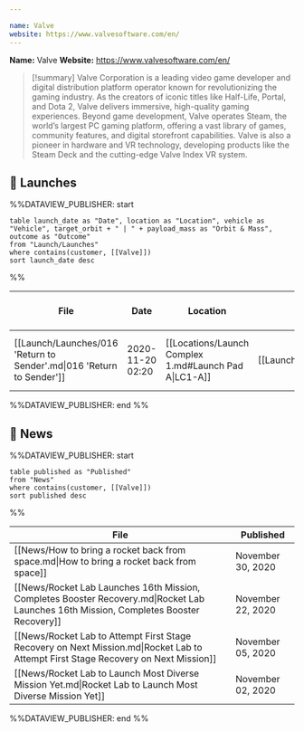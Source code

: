 ```yaml
---

name: Valve
website: https://www.valvesoftware.com/en/
---
```


**Name:** Valve
**Website:** https://www.valvesoftware.com/en/

>[!summary]
Valve Corporation is a leading video game developer and digital distribution platform operator known for revolutionizing the gaming industry. As the creators of iconic titles like Half-Life, Portal, and Dota 2, Valve delivers immersive, high-quality gaming experiences. Beyond game development, Valve operates Steam, the world’s largest PC gaming platform, offering a vast library of games, community features, and digital storefront capabilities. Valve is also a pioneer in hardware and VR technology, developing products like the Steam Deck and the cutting-edge Valve Index VR system.


## 🚀 Launches

%%DATAVIEW_PUBLISHER: start
```
table launch_date as "Date", location as "Location", vehicle as "Vehicle", target_orbit + " | " + payload_mass as "Orbit & Mass", outcome as "Outcome"
from "Launch/Launches"
where contains(customer, [[Valve]])
sort launch_date desc
```
%%

| File                                                                  | Date             | Location                                              | Vehicle                          | Orbit & Mass              | Outcome   |
| --------------------------------------------------------------------- | ---------------- | ----------------------------------------------------- | -------------------------------- | ------------------------- | --------- |
| [[Launch/Launches/016 'Return to Sender'.md\|016 'Return to Sender']] | 2020-11-20 02:20 | [[Locations/Launch Complex 1.md#Launch Pad A\|LC1-A]] | [[Launch/Electron.md\|Electron]] | 500 km \| 97.3° \| 200 kg | ✅ Success |

%%DATAVIEW_PUBLISHER: end %%

## 📰 News
%%DATAVIEW_PUBLISHER: start
```
table published as "Published"
from "News"
where contains(customer, [[Valve]])
sort published desc
```
%%

| File                                                                                                                                   | Published         |
| -------------------------------------------------------------------------------------------------------------------------------------- | ----------------- |
| [[News/How to bring a rocket back from space.md\|How to bring a rocket back from space]]                                               | November 30, 2020 |
| [[News/Rocket Lab Launches 16th Mission, Completes Booster Recovery.md\|Rocket Lab Launches 16th Mission, Completes Booster Recovery]] | November 22, 2020 |
| [[News/Rocket Lab to Attempt First Stage Recovery on Next Mission.md\|Rocket Lab to Attempt First Stage Recovery on Next Mission]]     | November 05, 2020 |
| [[News/Rocket Lab to Launch Most Diverse Mission Yet.md\|Rocket Lab to Launch Most Diverse Mission Yet]]                               | November 02, 2020 |

%%DATAVIEW_PUBLISHER: end %%